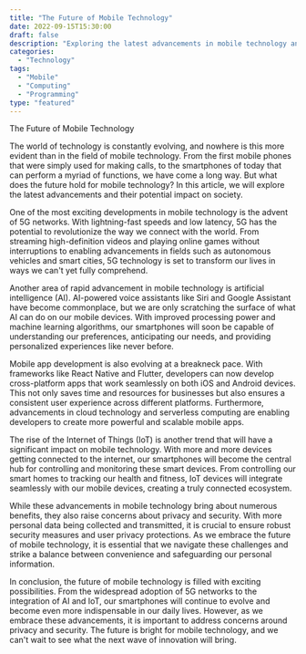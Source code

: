 ```yaml
---
title: "The Future of Mobile Technology"
date: 2022-09-15T15:30:00
draft: false
description: "Exploring the latest advancements in mobile technology and its potential impact on society."
categories: 
  - "Technology"
tags: 
  - "Mobile"
  - "Computing"
  - "Programming"
type: "featured"
---
```


The Future of Mobile Technology

The world of technology is constantly evolving, and nowhere is this more evident than in the field of mobile technology. From the first mobile phones that were simply used for making calls, to the smartphones of today that can perform a myriad of functions, we have come a long way. But what does the future hold for mobile technology? In this article, we will explore the latest advancements and their potential impact on society.

One of the most exciting developments in mobile technology is the advent of 5G networks. With lightning-fast speeds and low latency, 5G has the potential to revolutionize the way we connect with the world. From streaming high-definition videos and playing online games without interruptions to enabling advancements in fields such as autonomous vehicles and smart cities, 5G technology is set to transform our lives in ways we can't yet fully comprehend.

Another area of rapid advancement in mobile technology is artificial intelligence (AI). AI-powered voice assistants like Siri and Google Assistant have become commonplace, but we are only scratching the surface of what AI can do on our mobile devices. With improved processing power and machine learning algorithms, our smartphones will soon be capable of understanding our preferences, anticipating our needs, and providing personalized experiences like never before.

Mobile app development is also evolving at a breakneck pace. With frameworks like React Native and Flutter, developers can now develop cross-platform apps that work seamlessly on both iOS and Android devices. This not only saves time and resources for businesses but also ensures a consistent user experience across different platforms. Furthermore, advancements in cloud technology and serverless computing are enabling developers to create more powerful and scalable mobile apps.

The rise of the Internet of Things (IoT) is another trend that will have a significant impact on mobile technology. With more and more devices getting connected to the internet, our smartphones will become the central hub for controlling and monitoring these smart devices. From controlling our smart homes to tracking our health and fitness, IoT devices will integrate seamlessly with our mobile devices, creating a truly connected ecosystem.

While these advancements in mobile technology bring about numerous benefits, they also raise concerns about privacy and security. With more personal data being collected and transmitted, it is crucial to ensure robust security measures and user privacy protections. As we embrace the future of mobile technology, it is essential that we navigate these challenges and strike a balance between convenience and safeguarding our personal information.

In conclusion, the future of mobile technology is filled with exciting possibilities. From the widespread adoption of 5G networks to the integration of AI and IoT, our smartphones will continue to evolve and become even more indispensable in our daily lives. However, as we embrace these advancements, it is important to address concerns around privacy and security. The future is bright for mobile technology, and we can't wait to see what the next wave of innovation will bring.

‍
